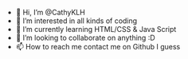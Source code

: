 - 👋 Hi, I’m @CathyKLH
- 👀 I’m interested in all kinds of coding
- 🌱 I’m currently learning HTML/CSS & Java Script
- 💞️ I’m looking to collaborate on anything :D
- 📫 How to reach me contact me on Github I guess

<!---
CathyKLH/CathyKLH is a ✨ special ✨ repository because its `README.md` (this file) appears on your GitHub profile.
You can click the Preview link to take a look at your changes.
--->
